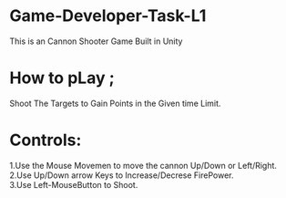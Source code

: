 # Game-Developer-Task-L1

This is an Cannon Shooter Game Built in Unity

# How to pLay ;

Shoot The Targets to Gain Points in the Given time Limit.

# Controls:

1.Use the Mouse Movemen to move the cannon Up/Down or Left/Right.      
2.Use Up/Down arrow Keys to Increase/Decrese FirePower.  
3.Use Left-MouseButton to Shoot.
